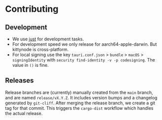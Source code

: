 # Contributing

## Development

- We use [just](https://github.com/casey/just) for development tasks.
- For development speed we only release for aarch64-apple-darwin. But kittynode is cross-platform.
- For local signing use the key `tauri.conf.json` > `bundle` > `macOS` > `signingIdentity` with `security find-identity -v -p codesigning`. The value in `()` is fine.

## Releases

Release branches are (currently) manually created from the `main` branch, and are named `release/vX.Y.Z`. It includes version bumps and a changelog generated by `git-cliff`. After merging the release branch, we create a git tag for that commit. This triggers the `cargo-dist` workflow which handles the actual release.
